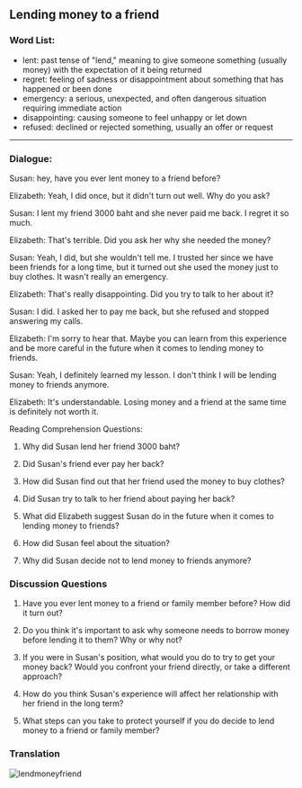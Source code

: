 ## Lending money to a friend

### Word List:

- lent: past tense of "lend," meaning to give someone something (usually money) with the expectation of it being returned
- regret: feeling of sadness or disappointment about something that has happened or been done
- emergency: a serious, unexpected, and often dangerous situation requiring immediate action
- disappointing: causing someone to feel unhappy or let down
- refused: declined or rejected something, usually an offer or request

---
### Dialogue: 

Susan: hey, have you ever lent money to a friend before?

Elizabeth: Yeah, I did once, but it didn't turn out well. Why do you ask?

Susan: I lent my friend 3000 baht and she never paid me back. I regret it so much.

Elizabeth: That's terrible. Did you ask her why she needed the money?

Susan: Yeah, I did, but she wouldn't tell me. I trusted her since we have been friends for a long time, but it turned out she used the money just to buy clothes. It wasn't really an emergency. 

Elizabeth: That's really disappointing. Did you try to talk to her about it?

Susan: I did. I asked her to pay me back, but she refused and stopped answering my calls.

Elizabeth: I'm sorry to hear that. Maybe you can learn from this experience and be more careful in the future when it comes to lending money to friends.

Susan: Yeah, I definitely learned my lesson. I don't think I will be lending money to friends anymore.

Elizabeth: It's understandable. Losing money and a friend at the same time is definitely not worth it.

Reading Comprehension Questions: 

1. Why did Susan lend her friend 3000 baht?

2. Did Susan's friend ever pay her back?

3. How did Susan find out that her friend used the money to buy clothes?

4. Did Susan try to talk to her friend about paying her back?

5. What did Elizabeth suggest Susan do in the future when it comes to lending money to friends?

6. How did Susan feel about the situation?

7. Why did Susan decide not to lend money to friends anymore?


### Discussion Questions

1. Have you ever lent money to a friend or family member before? How did it turn out?

2. Do you think it's important to ask why someone needs to borrow money before lending it to them? Why or why not?

3. If you were in Susan's position, what would you do to try to get your money back? Would you confront your friend directly, or take a different approach?

4. How do you think Susan's experience will affect her relationship with her friend in the long term?

5. What steps can you take to protect yourself if you do decide to lend money to a friend or family member?

### Translation

![lendmoneyfriend](https://user-images.githubusercontent.com/68504324/236616983-3aa7eeff-80c1-4543-95b9-3a928df460a3.jpg)



